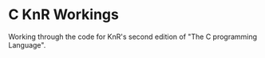 # C KnR Workings
Working through the code for KnR's second edition of "The C programming Language".

